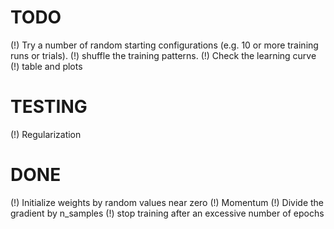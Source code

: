 
TODO
=========

(!) Try a number of random starting configurations (e.g. 10 or more training runs or trials).
(!) shuffle the training patterns.
(!) Check the learning curve
(!) table and plots

TESTING
=========
(!) Regularization


DONE
=========

(!) Initialize weights by random values near zero
(!) Momentum
(!) Divide the gradient by n_samples
(!) stop training after an excessive number of epochs
